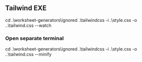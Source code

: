 ## Tailwind EXE
cd .\\worksheet-generators\\ignored
.\\tailwindcss -i .\\style.css -o ..\\tailwind.css --watch

### Open separate terminal
cd .\\worksheet-generators\ignored
.\\tailwindcss -i .\\style.css -o ..\\tailwind.css --minify